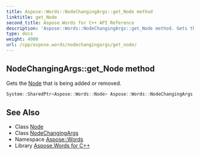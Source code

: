 ```yaml
---
title: Aspose::Words::NodeChangingArgs::get_Node method
linktitle: get_Node
second_title: Aspose.Words for C++ API Reference
description: 'Aspose::Words::NodeChangingArgs::get_Node method. Gets the Node that is being added or removed in C++.'
type: docs
weight: 4000
url: /cpp/aspose.words/nodechangingargs/get_node/
---
```

## NodeChangingArgs::get_Node method


Gets the [Node](./) that is being added or removed.

```cpp
System::SharedPtr<Aspose::Words::Node> Aspose::Words::NodeChangingArgs::get_Node() const
```

## See Also

* Class [Node](../../node/)
* Class [NodeChangingArgs](../)
* Namespace [Aspose::Words](../../)
* Library [Aspose.Words for C++](../../../)
